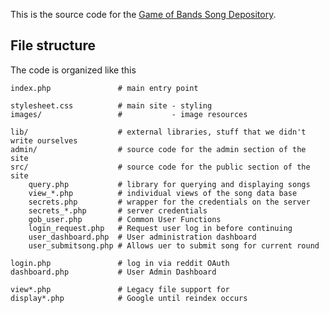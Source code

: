 This is the source code for the [Game of Bands Song Depository][gob].

  [gob]: http://gameofbands.co/

## File structure

The code is organized like this

    index.php               # main entry point

    stylesheet.css          # main site - styling
    images/                 #           - image resources
    
    lib/                    # external libraries, stuff that we didn't write ourselves
    admin/                  # source code for the admin section of the site
    src/                    # source code for the public section of the site
        query.php           # library for querying and displaying songs
        view_*.php          # individual views of the song data base
        secrets.php         # wrapper for the credentials on the server
        secrets_*.php       # server credentials
        gob_user.php        # Common User Functions
        login_request.php   # Request user log in before continuing
        user_dashboard.php  # User administration dashboard
        user_submitsong.php # Allows uer to submit song for current round

    login.php               # log in via reddit OAuth
    dashboard.php           # User Admin Dashboard
    
    view*.php               # Legacy file support for
    display*.php            # Google until reindex occurs

